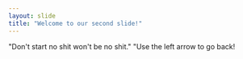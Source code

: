 ```yaml
---
layout: slide
title: "Welcome to our second slide!"
---
```

"Don't start no shit won't be no shit."
"Use the left arrow to go back!
